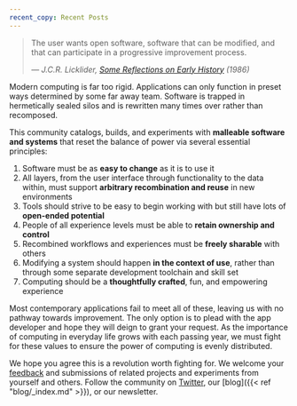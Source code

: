 ```yaml
---
recent_copy: Recent Posts
---
```


> The user wants open software, software that can be modified, and that can
> participate in a progressive improvement process.
> <p><cite>— J.C.R. Licklider, <a href="https://youtu.be/SN--t9jXQc0?t=2100">Some Reflections on Early History</a> (1986)</cite></p>

Modern computing is far too rigid. Applications can only function in preset ways
determined by some far away team. Software is trapped in hermetically sealed
silos and is rewritten many times over rather than recomposed.

This community catalogs, builds, and experiments with **malleable software and
systems** that reset the balance of power via several essential principles:

1. Software must be as **easy to change** as it is to use it
2. All layers, from the user interface through functionality to the data within,
   must support **arbitrary recombination and reuse** in new environments
3. Tools should strive to be easy to begin working with but still have lots of
   **open-ended potential**
4. People of all experience levels must be able to **retain ownership and
   control**
5. Recombined workflows and experiences must be **freely sharable** with others
6. Modifying a system should happen **in the context of use**, rather than
   through some separate development toolchain and skill set
7. Computing should be a **thoughtfully crafted**, fun, and empowering
   experience

Most contemporary applications fail to meet all of these, leaving us with no
pathway towards improvement. The only option is to plead with the app developer
and hope they will deign to grant your request. As the importance of computing
in everyday life grows with each passing year, we must fight for these values to
ensure the power of computing is evenly distributed.

We hope you agree this is a revolution worth fighting for. We welcome your
[feedback](mailto:feedback@malleable.systems) and submissions of related projects and experiments from yourself and
others. Follow the community on [Twitter](https://twitter.com/malleablesys), our
[blog]({{< ref "blog/_index.md" >}}), or our newsletter.
